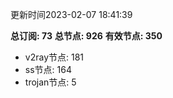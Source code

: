 更新时间2023-02-07 18:41:39

**总订阅: 73**
**总节点: 926**
**有效节点: 350**
- v2ray节点: 181
- ss节点: 164
- trojan节点: 5
